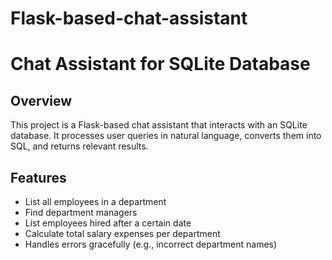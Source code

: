 # Flask-based-chat-assistant
# Chat Assistant for SQLite Database

## Overview
This project is a Flask-based chat assistant that interacts with an SQLite database.
It processes user queries in natural language, converts them into SQL, and returns relevant results.

## Features
- List all employees in a department
- Find department managers
- List employees hired after a certain date
- Calculate total salary expenses per department
- Handles errors gracefully (e.g., incorrect department names)

